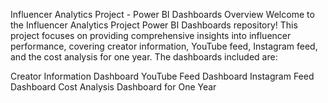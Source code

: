 Influencer Analytics Project - Power BI Dashboards
Overview
Welcome to the Influencer Analytics Project Power BI Dashboards repository! This project focuses on providing comprehensive insights into influencer performance, covering creator information, YouTube feed, Instagram feed, and the cost analysis for one year. The dashboards included are:

Creator Information Dashboard
YouTube Feed Dashboard
Instagram Feed Dashboard
Cost Analysis Dashboard for One Year
